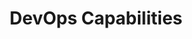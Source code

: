 ---
title: DevOps Capabilities
bannerTitle: Capability Catalog
bannerSubtitle: 'Explore the technical, process, and cultural capabilities which drive higher software delivery and organizational performance. Each of the articles below presents a capability, discusses how to implement it, and how to overcome common obstacles. You can also learn how to deploy a program to implement these capabilities in our article ["How to Transform."](/articles/how-to-transform/)'
stylesheets:
    - name: capabilities
---